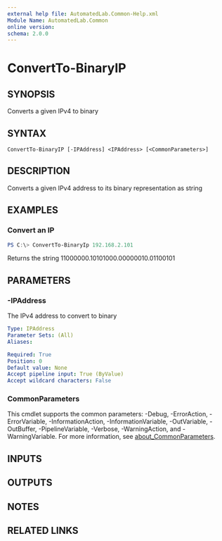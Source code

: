 ```yaml
---
external help file: AutomatedLab.Common-Help.xml
Module Name: AutomatedLab.Common
online version:
schema: 2.0.0
---
```


# ConvertTo-BinaryIP

## SYNOPSIS
Converts a given IPv4 to binary

## SYNTAX

```
ConvertTo-BinaryIP [-IPAddress] <IPAddress> [<CommonParameters>]
```

## DESCRIPTION
Converts a given IPv4 address to its binary representation as string

## EXAMPLES

### Convert an IP

```powershell
PS C:\> ConvertTo-BinaryIp 192.168.2.101
```

Returns the string 11000000.10101000.00000010.01100101

## PARAMETERS

### -IPAddress
The IPv4 address to convert to binary

```yaml
Type: IPAddress
Parameter Sets: (All)
Aliases:

Required: True
Position: 0
Default value: None
Accept pipeline input: True (ByValue)
Accept wildcard characters: False
```

### CommonParameters
This cmdlet supports the common parameters: -Debug, -ErrorAction, -ErrorVariable, -InformationAction, -InformationVariable, -OutVariable, -OutBuffer, -PipelineVariable, -Verbose, -WarningAction, and -WarningVariable. For more information, see [about_CommonParameters](http://go.microsoft.com/fwlink/?LinkID=113216).

## INPUTS

## OUTPUTS

## NOTES

## RELATED LINKS
